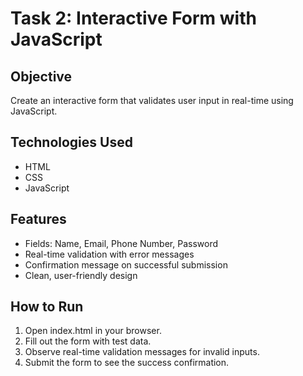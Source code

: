 # Task 2: Interactive Form with JavaScript

## Objective
Create an interactive form that validates user input in real-time using JavaScript.

## Technologies Used
- HTML
- CSS
- JavaScript

## Features
- Fields: Name, Email, Phone Number, Password
- Real-time validation with error messages
- Confirmation message on successful submission
- Clean, user-friendly design

## How to Run
1. Open index.html in your browser.
2. Fill out the form with test data.
3. Observe real-time validation messages for invalid inputs.
4. Submit the form to see the success confirmation.